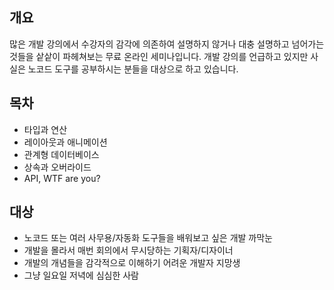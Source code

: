 ## 개요

많은 개발 강의에서 수강자의 감각에 의존하여 설명하지 않거나 대충 설명하고 넘어가는 것들을 샅샅이 파헤쳐보는 무료 온라인 세미나입니다. 개발 강의를 언급하고 있지만 사실은 노코드 도구를 공부하시는 분들을 대상으로 하고 있습니다.  

## 목차

- 타입과 연산
- 레이아웃과 애니메이션
- 관계형 데이터베이스
- 상속과 오버라이드
- API, WTF are you?

## 대상

- 노코드 또는 여러 사무용/자동화 도구들을 배워보고 싶은 개발 까막눈
- 개발을 몰라서 매번 회의에서 무시당하는 기획자/디자이너
- 개발의 개념들을 감각적으로 이해하기 어려운 개발자 지망생
- 그냥 일요일 저녁에 심심한 사람

